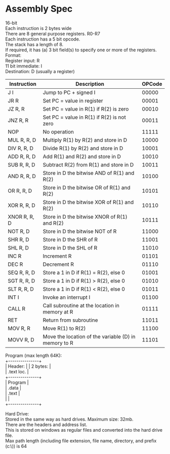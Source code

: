 # Assembly Spec
16-bit  
Each instruction is 2 bytes wide  
There are 8 general purpose registers. R0-R7  
Each instruction has a 5 bit opcode.  
The stack has a length of 8.  
If required, it has (a) 3 bit field(s) to specify one or more of the registers.  
Format:   
Register input: R  
11 bit immediate: I  
Destination: D (usually a register)  

| Instruction | Description |  OPCode    |
| ----------- | ----------- | ---------- |
| J I        | Jump to PC + signed I | 00000 |
| JR R        | Set PC = value in register | 00001 |
| JZ R, R     | Set PC = value in R(1) if R(2) is zero | 00010 |
| JNZ R, R     | Set PC = value in R(1) if R(2) is not zero | 00011 |
| NOP        | No operation | 11111 |
| MUL R, R, D | Multiply R(1) by R(2) and store in D | 10000 |
| DIV R, R, D | Divide R(1) by R(2) and store in D | 10001 |
| ADD R, R, D | Add R(1) and R(2) and store in D | 10010 |
| SUB R, R, D | Subtract R(2) from R(1) and store in D | 10011 |
| AND R, R, D | Store in D the bitwise AND of R(1) and R(2) | 10100 |
| OR R, R, D | Store in D the bitwise OR of R(1) and R(2) | 10101 |
| XOR R, R, D | Store in D the bitwise XOR of R(1) and R(2) | 10110 |
| XNOR R, R, D | Store in D the bitwise XNOR of R(1) and R(2) | 10111 |
| NOT R, D | Store in D the bitwise NOT of R | 11000 |
| SHR R, D | Store in D the SHR of R | 11001 |
| SHL R, D | Store in D the SHL of R | 11010 |
| INC R | Increment R | 01101 |
| DEC R | Decrement R | 01110 |
| SEQ R, R, D | Store a 1 in D if R(1) = R(2), else 0 | 01001 |
| SGT R, R, D | Store a 1 in D if R(1) > R(2), else 0 | 01010 |
| SLT R, R, D | Store a 1 in D if R(1) < R(2), else 0 | 01011 |
| INT I | Invoke an interrupt I | 01100 |
| CALL R | Call subroutine at the location in memory at R | 01111 |
| RET | Return from subroutine | 11011 |
| MOV R, R | Move R(1) to R(2) | 11100 |
| MOVV R, D | Move the location of the variable (D) in memory to R | 11101 |

Program (max length 64K):  
+---------------+  
|    Header:    |
|   2 bytes:    |  
|  .text loc.   |  
+---------------+  
|    Program    |  
|    .data      |  
|    .text      |  
|               |  
+---------------+  

Hard Drive:  
Stored in the same way as hard drives. Maximum size: 32mb.  
There are the headers and address list.  
This is stored on windows as regular files and converted into the hard drive file.  
Max path length (including file extension, file name, directory, and prefix (c:\\)) is 64